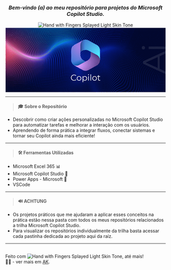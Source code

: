 <div align='center'>

### <i> Bem-vindo (a) ao meu repositório para projetos do Microsoft Copilot Studio. </i>

<img src="https://raw.githubusercontent.com/Tarikul-Islam-Anik/Animated-Fluent-Emojis/master/Emojis/Smilies/Winking%20Face%20with%20Tongue.png" alt="Hand with Fingers Splayed Light Skin Tone" width="25" height="25" />

<br/>

<img width="1000" align="center" src="./01-Microsoft-AI-for-Tech-Copilot-Studio/img/Banner-Copilot.png">

<br/>

---

</div>

> #### 🎓 Sobre o Repositório

- Descobrir como criar ações personalizadas no Microsoft Copilot Studio para automatizar tarefas e melhorar a interação com os usuários.
- Aprendendo de forma prática a integrar fluxos, conectar sistemas e tornar seu Copilot ainda mais eficiente!

---

> #### 🛠️ Ferramentas Utilizadas

- Microsoft Excel 365 📊
- Microsoft Copilot Studio 🤖
- Power Apps - Microsoft 🤖
- VSCode

---

> #### 🔊 ACHTUNG

- Os projetos práticos que me ajudaram a aplicar esses conceitos na prática estão nessa pasta com todos os meus repositórios relacionados a trilha Microsoft Copilot Studio.
- Para visualizar os repositórios individualmente da trilha basta acessar cada pastinha dedicada ao projeto aqui da raíz.

---

<br/>
Feito com <img src="https://raw.githubusercontent.com/Tarikul-Islam-Anik/Animated-Fluent-Emojis/master/Emojis/Smilies/Yellow%20Heart.png" alt="Hand with Fingers Splayed Light Skin Tone" width="25" height="25" />, até mais!

<div align="left">👧🏽 - ver mais em <a href="https://github.com/angelicakadja">AK</a>.</div>

